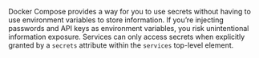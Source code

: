 Docker Compose provides a way for you to use secrets without having to use environment variables to store information. If you’re injecting passwords and API keys as environment variables, you risk unintentional information exposure. Services can only access secrets when explicitly granted by a `secrets` attribute within the `services` top-level element.
